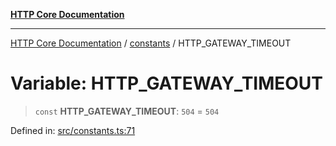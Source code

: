 [**HTTP Core Documentation**](../../README.md)

***

[HTTP Core Documentation](../../README.md) / [constants](../README.md) / HTTP\_GATEWAY\_TIMEOUT

# Variable: HTTP\_GATEWAY\_TIMEOUT

> `const` **HTTP\_GATEWAY\_TIMEOUT**: `504` = `504`

Defined in: [src/constants.ts:71](https://github.com/stonemjs/http-core/blob/6577700bdede2420a5df45a338635c35547070ea/src/constants.ts#L71)
